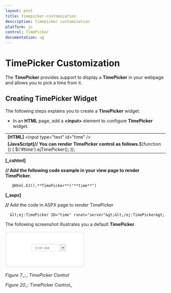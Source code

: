 ```yaml
---
layout: post
title: timepicker-customization
description: timepicker customization
platform: js
control: TimePicker
documentation: ug
---
```


# TimePicker Customization

The **TimePicker** provides support to display a **TimePicker** in your webpage and allows you to pick a time from it.

## Creating TimePicker Widget

The following steps explains you to create a **TimePicker** widget.

* In an **HTML** page, add a **&lt;input&gt;** element to configure **TimePicker** widget.


<table>
<tr>
<td>
<b>[HTML]</b>       &lt;input type="text" id="time" /&gt;</td></tr>
<tr>
<td>
<b>[JavaScript]</b><b>// You can render TimePicker control as follows.</b>$(function () {           $('#time').ejTimePicker(); });</td></tr>
</table>


**[_cshtml]**

**// Add the following code example in your view page to render TimePicker.**

       @Html.EJ().**TimePicker**("**time**")



**[_**aspx**]**

**//** Add the code in ASPX page to render TimePicker

      &lt;ej:TimePicker ID="time" runat="server"&gt;&lt;/ej:TimePicker&gt;



The following screenshot illustrates you a default **TimePicker**.



![](timepicker-customization_images\timepicker-customization_img1.png)

_Figure_ _7__:_ _TimePicker Control_

_Figure_ _20__: TimePicker Control_

